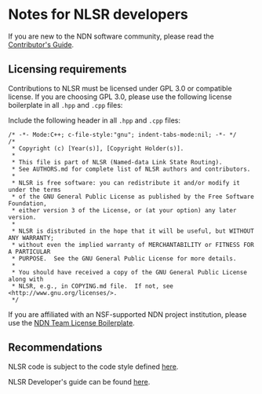 # Notes for NLSR developers

If you are new to the NDN software community, please read the
[Contributor's Guide](https://github.com/named-data/.github/blob/master/CONTRIBUTING.md).

## Licensing requirements

Contributions to NLSR must be licensed under GPL 3.0 or compatible license.  If you are
choosing GPL 3.0, please use the following license boilerplate in all `.hpp` and `.cpp`
files:

Include the following header in all `.hpp` and `.cpp` files:

    /* -*- Mode:C++; c-file-style:"gnu"; indent-tabs-mode:nil; -*- */
    /*
     * Copyright (c) [Year(s)], [Copyright Holder(s)].
     *
     * This file is part of NLSR (Named-data Link State Routing).
     * See AUTHORS.md for complete list of NLSR authors and contributors.
     *
     * NLSR is free software: you can redistribute it and/or modify it under the terms
     * of the GNU General Public License as published by the Free Software Foundation,
     * either version 3 of the License, or (at your option) any later version.
     *
     * NLSR is distributed in the hope that it will be useful, but WITHOUT ANY WARRANTY;
     * without even the implied warranty of MERCHANTABILITY or FITNESS FOR A PARTICULAR
     * PURPOSE.  See the GNU General Public License for more details.
     *
     * You should have received a copy of the GNU General Public License along with
     * NLSR, e.g., in COPYING.md file.  If not, see <http://www.gnu.org/licenses/>.
     */

If you are affiliated with an NSF-supported NDN project institution, please use the [NDN Team License
Boilerplate](https://redmine.named-data.net/projects/nlsr/wiki/NDN_Team_License_Boilerplate_(NLSR)).

## Recommendations

NLSR code is subject to the code style defined
[here](https://redmine.named-data.net/projects/nfd/wiki/CodeStyle).

NLSR Developer's guide can be found
[here](https://github.com/named-data/NLSR/blob/developers-guide/NLSR-Developers-Guide.pdf).
